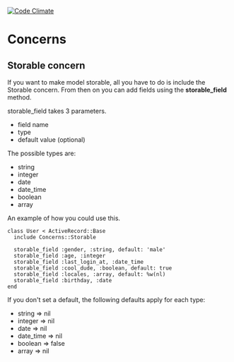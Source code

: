 [![Code Climate](https://codeclimate.com/repos/55225453e30ba0015300479e/badges/6cdc017255ce2cab1336/gpa.svg)](https://codeclimate.com/repos/55225453e30ba0015300479e/feed)

# Concerns
## Storable concern
If you want to make model storable, all you have to do is include the Storable concern. From then on you can add fields using the **storable_field** method.

storable_field takes 3 parameters.
* field name
* type
* default value (optional)

The possible types are:
* string
* integer
* date
* date_time
* boolean
* array

An example of how you could use this.

    class User < ActiveRecord::Base
      include Concerns::Storable

      storable_field :gender, :string, default: 'male'
      storable_field :age, :integer
      storable_field :last_login_at, :date_time
      storable_field :cool_dude, :boolean, default: true
      storable_field :locales, :array, default: %w(nl)
      storable_field :birthday, :date
    end

If you don't set a default, the following defaults apply for each type:
* string => nil
* integer => nil
* date => nil
* date_time => nil
* boolean => false
* array => nil

